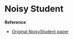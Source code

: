 # Noisy Student






**Reference**
* [Original NoisyStudent paper](https://arxiv.org/pdf/1911.04252.pdf)